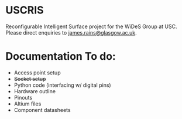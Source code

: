 # USCRIS
Reconfigurable Intelligent Surface project for the WiDeS Group at USC. Please direct enquiries to james.rains@glasgow.ac.uk.

# Documentation To do:
- Access point setup
- ~~Socket setup~~
- Python code (interfacing w/ digital pins)
- Hardware outline
- Pinouts
- Altium files
- Component datasheets
